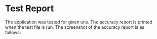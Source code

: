 # Test Report

The application was tested for given urls. The accuracy report is printed when the test file is run. The screenshot of the accuracy report is as follows:

